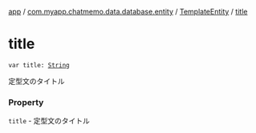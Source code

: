 [app](../../index.md) / [com.myapp.chatmemo.data.database.entity](../index.md) / [TemplateEntity](index.md) / [title](./title.md)

# title

`var title: `[`String`](https://kotlinlang.org/api/latest/jvm/stdlib/kotlin/-string/index.html)

定型文のタイトル

### Property

`title` - 定型文のタイトル